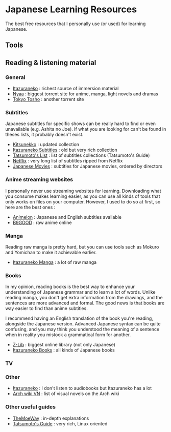 # Japanese Learning Resources
The best free resources that I personally use (or used) for learning Japanese. 


## Tools



## Reading & listening material

### General

* [Itazuraneko](https://itazuraneko.neocities.org/library/librarymain.html) : richest source of immersion material
* [Nyaa](https://nyaa.si/) : biggest torrent site for anime, manga, light novels and dramas
* [Tokyo Tosho](https://www.tokyotosho.info/) : another torrent site

### Subtitles

Japanese subtitles for specific shows can be really hard to find or even unavailable (e.g. Ashita no Joe). If what you are looking for can't be found in theses lists, it probably doesn't exist.

* [Kitsunekko](https://kitsunekko.net/dirlist.php?dir=subtitles%2Fjapanese%2F) : updated collection
* [Itazuraneko Subtitles](https://itazuraneko.neocities.org/library/sub.html) : old but very rich collection
* [Tatsumoto's List](https://gist.github.com/tatsumoto-ren/78ba4e5b7c53c7ed2c987015fa05cc2b) : list of subtitles collections (Tatsumoto's Guide)
* [Netflix](https://mega.nz/folder/2H4CFQYR#bd9LHl9VOqdT3crrJa0Axw) : very long list of subtitles ripped from Netflix
* [Japanese Movies](https://github.com/eurusdagr/Japanese-Movies-Subtitles) : subtitles for Japanese movies, ordered by directors

### Anime streaming websites

I personally never use streaming websites for learning. Downloading what you consume makes learning easier, as you can use all kinds of tools that only works on files on your computer. However, I used to do so at first, so here are the best ones :

* [Animelon](https://animelon.com/) : Japanese and English subtitles available
* [B9GOOD](http://b9good.com/) : raw anime online

### Manga

Reading raw manga is pretty hard, but you can use tools such as Mokuro and Yomichan to make it achievable earlier.
* [Itazuraneko Manga](https://itazuraneko.neocities.org/library/manga.html) : a lot of raw manga

### Books

In my opinion, reading books is the best way to enhance your understanding of Japanese grammar and to learn a lot of words. Unlike reading manga, you don't get extra information from the drawings, and the sentences are more advanced and formal. The good news is that books are way easier to find than anime subtitles.

I recommend having an English translation of the book you're reading, alongside the Japanese version. Advanced Japanese syntax can be quite confusing, and you may think you understood the meaning of a sentence when in reality you mistook a grammatical form for another.

* [Z-Lib](https://z-lib.org/) : biggest online library (not only Japanese)
* [Itazuraneko Books](https://itazuraneko.neocities.org/library/shousetu.html) : all kinds of Japanese books

### TV

### Other

* [Itazuraneko](https://itazuraneko.neocities.org/library/onsei.html) : I don't listen to audiobooks but Itazuraneko has a lot
* [Arch wiki VN](https://wiki.archlinux.org/title/List_of_games#Visual_novels) : list of visual novels on the Arch wiki

### Other useful guides
* [TheMoeWay](https://learnjapanese.moe/) : in-depth explanations
* [Tatsumoto's Guide](https://tatsumoto.neocities.org/blog/resources.html) : very rich, Linux oriented

